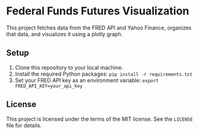 # Federal Funds Futures Visualization

This project fetches data from the FRED API and Yahoo Finance, organizes that data, and visualizes it using a plotly graph.

## Setup

1. Clone this repository to your local machine.
2. Install the required Python packages: `pip install -r requirements.txt`
3. Set your FRED API key as an environment variable: `export FRED_API_KEY=your_api_key`

## License

This project is licensed under the terms of the MIT license. See the `LICENSE` file for details.
